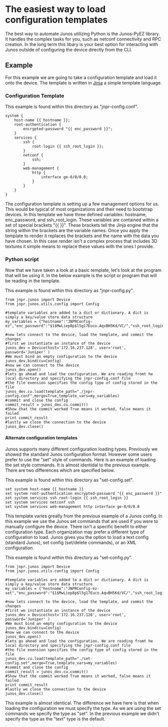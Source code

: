 The easiest way to load configuration templates
===============================================

The best way to automate Junos utilizing Python is the Junos-PyEZ library. It handles the complex tasks for you, such as netconf connectivity and RPC creation. In the long term this libary is your best option for interacting with Junos outside of configuring the device directly from the CLI.

Example
-------

For this example we are going to take a configuration template and load it onto the device. The template is written in [Jinja](http://jinja.pocoo.org) a simple template language.

### Configuration Template

This example is found within this directory as "jnpr-config.conf".

```
system {
    host-name {{ hostname }};
    root-authentication {
        encrypted-password "{{ enc_password }}";
    }
    services {
        ssh {
            root-login {{ ssh_root_login }};
        }
        netconf {
            ssh;
        }
        web-management {
            http {
                interface ge-0/0/0.0;
            }
        }
    }
}
```

The configuration template is setting up a few management options for us. This would be typical of most organizations and their need to bootstrap devices. In this template we have three defined variables: hostname, enc_password, and ssh_root_login. These variables are contained within a set of special brackets "{{ }}". These brackets tell the Jinja engine that the string within the brackets are the variable names. Once you apply the template to render it replaces the brackets and the name with the data you have chosen. In this case render isn't a complex process that includes 3D textures it simple means to replace these values with the ones I provide.

### Python script

Now that we have taken a look at a basic template, let's look at the program that will be using it. In the below example is the script or program that will be reading in the template.

This example is found within this directory as "jnpr-config.py".

```
from jnpr.junos import Device
from jnpr.junos.utils.config import Config

#template variables are added to a dict or dictionary. A dict is simply a key/value store data structure
my_variables = {"hostname":"JNPRConfig-ez","enc_password":"$1$MwLiep8p$l5g17Euco.AqvBH5Kd/VC/","ssh_root_login":"allow"}

#now lets connect to the device, load the template, and commit the changes
#first we instantiate an instance of the device
junos_dev = Device(host='172.16.237.128', user='root', password='Juniper' )
#We must bind an empty configuration to the device
junos_dev.bind(cu=Config)
#now we can connect to the device
junos_dev.open()
#lets go ahead and load the configuration. We are reading fromt he local directory and specifying the jnpr-config.conf file
#the file exension specifies the config type of config stored in the file
junos_dev.cu.load(template_path="./jnpr-config.conf",merge=True,template_vars=my_variables)
#commit and close the config
commit_result = junos_dev.cu.commit()
#Show that the commit worked True means it worked, false means it failed
print commit_result
#lastly we close the connection to the device
junos_dev.close()
```

#### Alternate configuration templates

Junos supports many different configuration loading types. Previously we showed the standard Junos configuration format. However some users prefer to use the "set" style of commands. Here is an example of loading the set style commands. It is almost identidal to the previous example. There are two differences which are specified below.

This example is found within this directory as "set-config.set".

```
set system host-name {{ hostname }}
set system root-authentication encrypted-password "{{ enc_password }}"
set system services ssh root-login {{ ssh_root_login }}
set system services netconf ssh
set system services web-management http interface ge-0/0/0.0
```

This template varies greatly from the previous example of a Junos config. In this example we use the Junos set commands that are used if you were to manually configure the device. There isn't a specific benefit to either configuration type. Each organization may prefer a different type of configuration to load. Junos gives you the option to load a text config (standard Junos), set config (set/delete commands), or an XML configuration.

This example is found within this directory as "set-config.py".

```
from jnpr.junos import Device
from jnpr.junos.utils.config import Config

#template variables are added to a dict or dictionary. A dict is simply a key/value store data structure
my_variables = {"hostname":"JNPRConfig-ez-set","enc_password":"$1$MwLiep8p$l5g17Euco.AqvBH5Kd/VC/","ssh_root_login":"allow"}

#now lets connect to the device, load the template, and commit the changes
#first we instantiate an instance of the device
junos_dev = Device(host='172.16.237.128', user='root', password='Juniper' )
#We must bind an empty configuration to the device
junos_dev.bind(cu=Config)
#now we can connect to the device
junos_dev.open()
#lets go ahead and load the configuration. We are reading fromt he local directory and specifying the jnpr-config.conf file
#the file exension specifies the config type of config stored in the file
junos_dev.cu.load(template_path="./set-config.set",merge=True,template_vars=my_variables)
#commit and close the config
commit_result = junos_dev.cu.commit()
#Show that the commit worked True means it worked, false means it failed
print commit_result
#lastly we close the connection to the device
junos_dev.close()

```

This example is almost identical. The difference we have here is that when loading the configuration we must specify the type. As we are using the set commands we specify the type as "set". In the previous example we didn't specify the type as the "text" type is the default.
